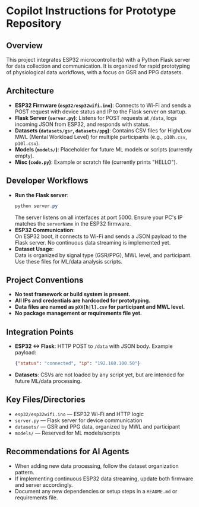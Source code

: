 # Copilot Instructions for Prototype Repository

## Overview
This project integrates ESP32 microcontroller(s) with a Python Flask server for data collection and communication. It is organized for rapid prototyping of physiological data workflows, with a focus on GSR and PPG datasets.

## Architecture
- **ESP32 Firmware (`esp32/esp32wifi.ino`)**: Connects to Wi-Fi and sends a POST request with device status and IP to the Flask server on startup.
- **Flask Server (`server.py`)**: Listens for POST requests at `/data`, logs incoming JSON from ESP32, and responds with status.
- **Datasets (`datasets/gsr`, `datasets/ppg`)**: Contains CSV files for High/Low MWL (Mental Workload Level) for multiple participants (e.g., `p10h.csv`, `p10l.csv`).
- **Models (`models/`)**: Placeholder for future ML models or scripts (currently empty).
- **Misc (`code.py`)**: Example or scratch file (currently prints "HELLO").

## Developer Workflows
- **Run the Flask server**:  
  ```powershell
  python server.py
  ```
  The server listens on all interfaces at port 5000. Ensure your PC's IP matches the `serverName` in the ESP32 firmware.
- **ESP32 Communication**:  
  On ESP32 boot, it connects to Wi-Fi and sends a JSON payload to the Flask server. No continuous data streaming is implemented yet.
- **Dataset Usage**:  
  Data is organized by signal type (GSR/PPG), MWL level, and participant. Use these files for ML/data analysis scripts.

## Project Conventions
- **No test framework or build system is present.**
- **All IPs and credentials are hardcoded for prototyping.**
- **Data files are named as `pXX[h|l].csv` for participant and MWL level.**
- **No package management or requirements file yet.**

## Integration Points
- **ESP32 <-> Flask**: HTTP POST to `/data` with JSON body. Example payload:
  ```json
  {"status": "connected", "ip": "192.168.100.50"}
  ```
- **Datasets**: CSVs are not loaded by any script yet, but are intended for future ML/data processing.

## Key Files/Directories
- `esp32/esp32wifi.ino` — ESP32 Wi-Fi and HTTP logic
- `server.py` — Flask server for device communication
- `datasets/` — GSR and PPG data, organized by MWL and participant
- `models/` — Reserved for ML models/scripts

## Recommendations for AI Agents
- When adding new data processing, follow the dataset organization pattern.
- If implementing continuous ESP32 data streaming, update both firmware and server accordingly.
- Document any new dependencies or setup steps in a `README.md` or requirements file.
